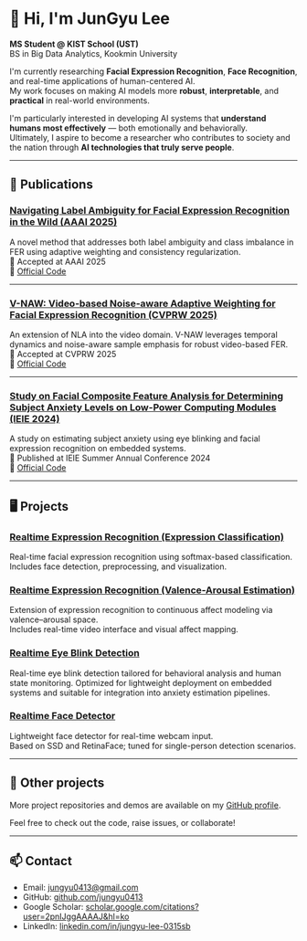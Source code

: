 # 👋 Hi, I'm JunGyu Lee

**MS Student @ KIST School (UST)**  
BS in Big Data Analytics, Kookmin University  

I'm currently researching **Facial Expression Recognition**, **Face Recognition**, and real-time applications of human-centered AI.  
My work focuses on making AI models more **robust**, **interpretable**, and **practical** in real-world environments.

I'm particularly interested in developing AI systems that **understand humans most effectively** — both emotionally and behaviorally.  
Ultimately, I aspire to become a researcher who contributes to society and the nation through **AI technologies that truly serve people**.


---

## 📌 Publications

### [Navigating Label Ambiguity for Facial Expression Recognition in the Wild (AAAI 2025)](https://arxiv.org/abs/2502.09993)  
A novel method that addresses both label ambiguity and class imbalance in FER using adaptive weighting and consistency regularization.  
📄 Accepted at AAAI 2025  
🔗 [Official Code](https://github.com/jungyu0413/Navigating-Label-Ambiguity-NLA-)

---

### [V-NAW: Video-based Noise-aware Adaptive Weighting for Facial Expression Recognition (CVPRW 2025)](https://arxiv.org/abs/2503.15970)  
An extension of NLA into the video domain. V-NAW leverages temporal dynamics and noise-aware sample emphasis for robust video-based FER.  
📄 Accepted at CVPRW 2025  
🔗 [Official Code](https://github.com/jungyu0413/V-NAW)

---

### [Study on Facial Composite Feature Analysis for Determining Subject Anxiety Levels on Low-Power Computing Modules (IEIE 2024)](https://www.dbpia.co.kr/pdf/pdfView.do?nodeId=NODE11890880)  
A study on estimating subject anxiety using eye blinking and facial expression recognition on embedded systems.  
📄 Published at IEIE Summer Annual Conference 2024  
🔗 [Official Code](https://github.com/jungyu0413/Eye_Blink_Detection)


---

## 🖥️ Projects

### [Realtime Expression Recognition (Expression Classification)](https://github.com/jungyu0413/Realtime_FER_Classification)
Real-time facial expression recognition using softmax-based classification.  
Includes face detection, preprocessing, and visualization.

### [Realtime Expression Recognition (Valence-Arousal Estimation)](https://github.com/jungyu0413/Realtime_FER_Estimation)
Extension of expression recognition to continuous affect modeling via valence–arousal space.  
Includes real-time video interface and visual affect mapping.

### [Realtime Eye Blink Detection](https://github.com/jungyu0413/Eye_Blink_Detection)
Real-time eye blink detection tailored for behavioral analysis and human state monitoring.
Optimized for lightweight deployment on embedded systems and suitable for integration into anxiety estimation pipelines.

### [Realtime Face Detector](https://github.com/jungyu0413/realtime_face_detector)
Lightweight face detector for real-time webcam input.  
Based on SSD and RetinaFace; tuned for single-person detection scenarios.

---

## 📁 Other projects

More project repositories and demos are available on my [GitHub profile](https://github.com/jungyu0413?tab=repositories).

Feel free to check out the code, raise issues, or collaborate!

---

## 📫 Contact

-  Email: [jungyu0413@gmail.com](mailto:jungyu0413@gmail.com)
-  GitHub: [github.com/jungyu0413](https://github.com/jungyu0413)
- Google Scholar: [scholar.google.com/citations?user=2pnIJggAAAAJ&hl=ko](https://scholar.google.com/citations?user=2pnIJggAAAAJ&hl=ko)
- LinkedIn: [linkedin.com/in/jungyu-lee-0315sb](https://www.linkedin.com/in/jungyu-lee-0315sb/)
